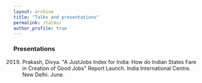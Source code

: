 ```yaml
---
layout: archive
title: "Talks and presentations"
permalink: /talks/
author_profile: true
---
```


### Presentations

2019. Prakash, Divya. "A JustJobs Index for India: How do Indian States Fare in Creation of Good Jobs" Report Launch. India International Centre. New Delhi. June.
